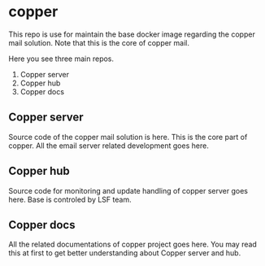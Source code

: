 # copper
This repo is use for maintain the base docker image regarding the copper mail solution. Note that this is the core of copper mail.  

Here you see three main repos. 

1. Copper server
2. Copper hub 
3. Copper docs

## Copper server

Source code of the copper mail solution is here. This is the core part of copper. All the email server related development goes here. 

## Copper hub

Source code for monitoring and update handling of copper server goes here. Base is controled by LSF team.

## Copper docs

All the related documentations of copper project goes here. You may read this at first to get better understanding about Copper server and hub.
